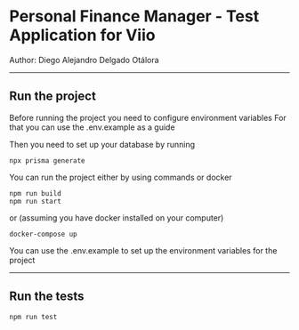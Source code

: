 # Personal Finance Manager - Test Application for Viio

Author: Diego Alejandro Delgado Otálora

---
## Run the project
Before running the project you need to configure environment variables
For that you can use the .env.example as a guide

Then you need to set up your database by running
```
npx prisma generate
```

You can run the project either by using commands or docker
```
npm run build
npm run start
```
or (assuming you have docker installed on your computer)
```
docker-compose up
```

You can use the .env.example to set up the environment variables for the project

---

## Run the tests
```
npm run test
```